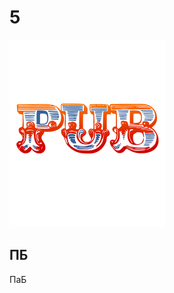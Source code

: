 # 5

<img src="https://github.com/sharkich/nemonic/blob/master/cards/10/5/5.png?raw=true" width="250" height="300" alt="5 - ПаБ">

## ПБ
ПаБ